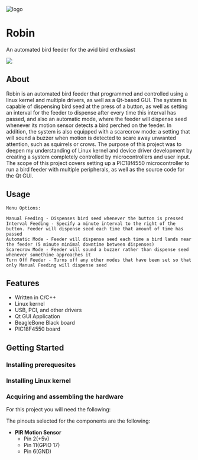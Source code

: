 ![logo](https://media.istockphoto.com/vectors/rdhake-vector-id1068306756?k=6&m=1068306756&s=612x612&w=0&h=uP8xaddbBcGBDK_E2su2-xtzfWx5NJ2AFjBmTAndx4M=)

# Robin
An automated bird feeder for the avid bird enthusiast

<img src="/Demo/Demo.gif" />

## About
Robin is an automated bird feeder that programmed and controlled using a linux kernel and multiple drivers, as well as a Qt-based GUI. The system is capable of dispensing bird seed at the press of a button, as well as setting an interval for the feeder to dispense after every time this interval has passed, and also an automatic mode, where the feeder will dispense seed whenever its motion sensor detects a bird perched on the feeder. In addition, the system is also equipped with a scarecrow mode: a setting that will sound a buzzer when motion is detected to scare away unwanted attention, such as squirrels or crows. The purpose of this project was to deepen my understanding of Linux kernel  and device driver development by creating a system completely controlled by microcontrollers and user input. The scope of this project covers setting up a PIC18f4550 microcontroller to run a bird feeder with multiple peripherals, as well as the source code for the Qt GUI.

## Usage
```
Menu Options:

Manual Feeding - Dispenses bird seed whenever the button is pressed
Interval Feeding - Specify a minute interval to the right of the button. Feeder will dispense seed each time that amount of time has passed
Automatic Mode - Feeder will dispense seed each time a bird lands near the feeder (5 minute minimal downtime between dispenses)
Scarecrow Mode - Feeder will sound a buzzer rather than dispense seed whenever somethine approaches it
Turn Off Feeder - Turns off any other modes that have been set so that only Manual Feeding will dispense seed

```



## Features
  - Written in C/C++
  - Linux kernel
  - USB, PCI, and other drivers
  - Qt GUI Application
  - BeagleBone Black board
  - PIC18F4550 board

## Getting Started



### Installing prerequesites


### Installing Linux kernel



### Acquiring and assembling the hardware  


For this project you will need the following:


The pinouts selected for the components are the following:  
- **PIR Motion Sensor**
  - Pin 2(+5v)
  - Pin 11(GPIO 17)
  - Pin 6(GND)




